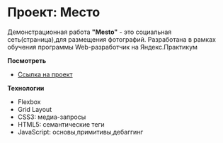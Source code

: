# Проект: Место


Демонстрационная работа **"Mesto"** - это социальная сеть(страница),для размещения фотографий.
Разработана в рамках обучения программы Web-разработчик на Яндекс.Практикум

**Посмотреть**

* [Ссылка на проект](https://20maribel22.github.io/mesto/)

**Технологии**

* Flexbox
* Grid Layout
* CSS3: медиа-запросы
* HTML5: семантические теги
* JavaScript: основы,примитивы,дебаггинг
